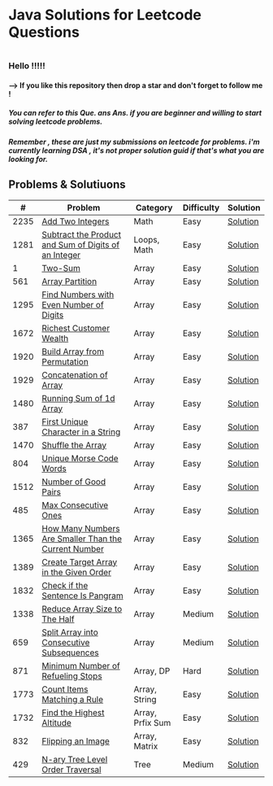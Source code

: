 <h1>Java Solutions for Leetcode Questions<h1>   
<h3>Hello !!!!!</h3>

<h4> --> If you like this repository then drop a star and don't forget to follow me ! </h4>
<h5> You can refer to this Que. ans Ans. if you are beginner and willing to start solving leetcode problems. </h5>
<h5>Remember , these are just my submissions on leetcode for problems. i'm currently learning DSA , it's not proper solution guid if that's what you are looking for.</h5>
   
   <h2>Problems & Solutiuons</h2> 

| # | Problem | Category | Difficulty | Solution |
| --- | --- | --- | --- | --- |
|2235|[Add Two Integers](https://leetcode.com/problems/add-two-integers/)|Math|Easy|[Solution](https://github.com/SahilRathod17/Leetcode_Java/blob/main/Easy/2235_%20Add%20Two%20Integers.java)|
|1281|[Subtract the Product and Sum of Digits of an Integer](https://leetcode.com/problems/subtract-the-product-and-sum-of-digits-of-an-integer/)|Loops, Math|Easy|[Solution](https://github.com/SahilRathod17/Leetcode_Java/blob/main/Easy/1281_Subtract%20the%20Product%20and%20Sum%20of%20Digits%20of%20an%20Integer.java)|
|  1 |[Two-Sum](https://leetcode.com/problems/two-sum/)|Array|Easy|[Solution](https://github.com/SahilRathod17/Leetcode_Java/blob/main/Easy/1_Two%20Sum.java)|
|561|[Array Partition](https://leetcode.com/problems/array-partition/)|Array|Easy|[Solution](https://github.com/SahilRathod17/Leetcode_Java/blob/main/Easy/561_Array%20Partition.java)|
|1295|[Find Numbers with Even Number of Digits](https://leetcode.com/problems/find-numbers-with-even-number-of-digits/)|Array|Easy|[Solution](https://github.com/SahilRathod17/Leetcode_Java/blob/main/Easy/1295_Find%20Numbers%20with%20Even%20Number%20of%20Digits.java)|
|1672|[Richest Customer Wealth](https://leetcode.com/problems/richest-customer-wealth/)|Array|Easy|[Solution](https://github.com/SahilRathod17/Leetcode_Java/blob/main/Easy/1672_Richest%20Customer%20Wealth.java)|
|1920|[Build Array from Permutation](https://leetcode.com/problems/build-array-from-permutation/)|Array|Easy|[Solution](https://github.com/SahilRathod17/Leetcode_Java/blob/main/Easy/1920_Build%20Array%20from%20Permutation.java)|
|1929|[Concatenation of Array](https://leetcode.com/problems/concatenation-of-array/)|Array|Easy|[Solution](https://github.com/SahilRathod17/Leetcode_Java/blob/main/Easy/1929_Concatenation%20of%20Array.java)|
|1480|[Running Sum of 1d Array](https://leetcode.com/problems/running-sum-of-1d-array/)|Array|Easy|[Solution](https://github.com/SahilRathod17/Leetcode_Java/blob/main/Easy/1480_Running%20Sum%20of%201d%20Array.java)|
|387|[First Unique Character in a String](https://leetcode.com/problems/first-unique-character-in-a-string/)|Array|Easy|[Solution](https://github.com/SahilRathod17/Leetcode_Java/blob/main/Easy/387_First%20Unique%20Character%20in%20a%20String.java)|
|1470|[Shuffle the Array](https://leetcode.com/problems/shuffle-the-array/)|Array|Easy|[Solution](https://github.com/SahilRathod17/Leetcode_Java/blob/main/Easy/1470_Shuffle%20the%20Array.java)|
|804|[Unique Morse Code Words](https://leetcode.com/problems/unique-morse-code-words/)|Array|Easy|[Solution](https://github.com/SahilRathod17/Leetcode_Java/blob/main/Easy/804_Unique%20Morse%20Code%20Words.java)|
|1512|[Number of Good Pairs](https://leetcode.com/problems/number-of-good-pairs/)|Array|Easy|[Solution](https://github.com/SahilRathod17/Leetcode_Java/blob/main/Easy/1512_Number%20of%20Good%20Pairs.java)|
|485|[Max Consecutive Ones](https://leetcode.com/problems/max-consecutive-ones/)|Array|Easy|[Solution](https://github.com/SahilRathod17/Leetcode_Java/blob/main/Easy/485_Max%20Consecutive%20Ones.java)|
|1365|[How Many Numbers Are Smaller Than the Current Number](https://leetcode.com/problems/how-many-numbers-are-smaller-than-the-current-number/)|Array|Easy|[Solution](https://github.com/SahilRathod17/Leetcode_Java/blob/main/Easy/1365_How%20Many%20Numbers%20Are%20Smaller%20Than%20the%20Current%20Number.java)|
|1389|[Create Target Array in the Given Order](https://leetcode.com/problems/create-target-array-in-the-given-order/)|Array|Easy|[Solution](https://github.com/SahilRathod17/Leetcode_Java/blob/main/Easy/1389_Create%20Target%20Array%20in%20the%20Given%20Order.java)|
|1832|[Check if the Sentence Is Pangram](https://leetcode.com/problems/check-if-the-sentence-is-pangram/)|Array|Easy|[Solution](https://github.com/SahilRathod17/Leetcode_Java/blob/main/Easy/1832_Check%20if%20the%20Sentence%20Is%20Pangram.java)|
|1338|[Reduce Array Size to The Half](https://leetcode.com/problems/reduce-array-size-to-the-half/)|Array|Medium|[Solution](https://github.com/SahilRathod17/Leetcode_Java/blob/main/Medium/1338_Reduce%20Array%20Size%20to%20The%20Half.java)|
|659|[Split Array into Consecutive Subsequences](https://leetcode.com/problems/split-array-into-consecutive-subsequences/)|Array|Medium|[Solution](https://github.com/SahilRathod17/Leetcode_Java/blob/main/Medium/659_Split%20Array%20into%20Consecutive%20Subsequences.java)
|871|[Minimum Number of Refueling Stops](https://leetcode.com/problems/minimum-number-of-refueling-stops/)|Array, DP|Hard|[Solution](https://github.com/SahilRathod17/Leetcode_Java/blob/main/Hard/871_Minimum%20Number%20of%20Refueling%20Stops.java)
|1773|[Count Items Matching a Rule](https://leetcode.com/problems/count-items-matching-a-rule/)|Array, String|Easy|[Solution](https://github.com/SahilRathod17/Leetcode_Java/blob/main/Easy/1773_Count%20Items%20Matching%20a%20Rule.java)
|1732|[Find the Highest Altitude](https://leetcode.com/problems/find-the-highest-altitude/)|Array, Prfix Sum|Easy|[Solution](https://github.com/SahilRathod17/Leetcode_Java/blob/main/Easy/1732_Find%20the%20Highest%20Altitude.java)
|832|[Flipping an Image](https://leetcode.com/problems/flipping-an-image/)|Array, Matrix|Easy|[Solution](https://github.com/SahilRathod17/Leetcode_Java/blob/main/Easy/832_Flipping%20an%20Image.java)
|429|[N-ary Tree Level Order Traversal](https://leetcode.com/problems/n-ary-tree-level-order-traversal/)|Tree|Medium|[Solution](https://github.com/SahilRathod17/Leetcode_Java/blob/main/Medium/429_N-ary%20Tree%20Level%20Order%20Traversal.java)|

